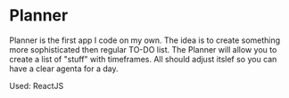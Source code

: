 # Planner

Planner is the first app I code on my own. The idea is to create something more sophisticated then regular TO-DO list. The Planner will allow you to create a list of "stuff" with timeframes. All should adjust itslef so you can have a clear agenta for a day.

Used: ReactJS
